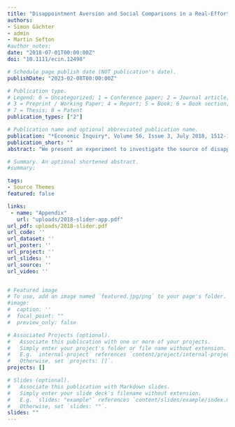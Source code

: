 ```yaml
---
title: "Disappointment Aversion and Social Comparisons in a Real-Effort Competition"
authors:
- Simon Gächter
- admin
- Martin Sefton
#author_notes:
date: "2018-07-01T00:00:00Z"
doi: "10.1111/ecin.12498"

# Schedule page publish date (NOT publication's date).
publishDate: "2023-02-08T00:00:00Z"

# Publication type.
# Legend: 0 = Uncategorized; 1 = Conference paper; 2 = Journal article;
# 3 = Preprint / Working Paper; 4 = Report; 5 = Book; 6 = Book section;
# 7 = Thesis; 8 = Patent
publication_types: ["2"]

# Publication name and optional abbreviated publication name.
publication: "*Economic Inquiry*, Volume 56, Issue 3, July 2018, 1512-1525"
publication_short: ""
abstract: "We present an experiment to investigate the source of disappointment aversion in a sequential real-effort competition. Specifically, we study the contribution of social comparison effects to the disappointment aversion previously identified in a two-person real-effort competition (Gill and Prowse, 2012). To do this we compare "social" and "asocial" versions of the Gill and Prowse experiment, where the latter treatment removes the scope for social comparisons. If disappointment aversion simply reflects an asymmetric evaluation of losses and gains we would expect it to survive in our asocial treatment. Alternatively, if losing to or winning against another person affects the evaluation of losses/gains, as we show would be theoretically the case under asymmetric inequality aversion, we would expect treatment differences. We find behavior in social and asocial treatments to be similar, suggesting that social comparisons have little impact in this setting. Unlike in Gill and Prowse we do not find evidence of disappointment aversion."

# Summary. An optional shortened abstract.
#summary:

tags:
- Source Themes
featured: false

links:
 - name: "Appendix"
   url: "uploads/2018-slider-app.pdf"
url_pdf: uploads/2018-slider.pdf
url_code: ''
url_dataset: ''
url_poster: ''
url_project: ''
url_slides: ''
url_source: ''
url_video: ''


# Featured image
# To use, add an image named `featured.jpg/png` to your page's folder.
#image:
#  caption: ''
#  focal_point: ""
#  preview_only: false

# Associated Projects (optional).
#   Associate this publication with one or more of your projects.
#   Simply enter your project's folder or file name without extension.
#   E.g. `internal-project` references `content/project/internal-project/index.md`.
#   Otherwise, set `projects: []`.
projects: []

# Slides (optional).
#   Associate this publication with Markdown slides.
#   Simply enter your slide deck's filename without extension.
#   E.g. `slides: "example"` references `content/slides/example/index.md`.
#   Otherwise, set `slides: ""`.
slides: ""
---
```

